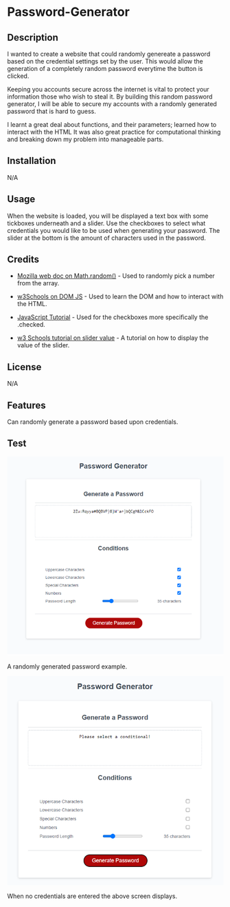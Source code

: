# Password-Generator

## Description

I wanted to create a website that could randomly genereate a password based on the credential settings set by the user. This would allow the generation of a completely random password everytime the button is clicked. 

Keeping you accounts secure across the internet is vital to protect your information those who wish to steal it. By building this random password generator, I will be able to secure my accounts with a randomly generated password that is hard to guess. 

I learnt a great deal about functions, and their parameters; learned how to interact with the HTML  It was also great practice for computational thinking and breaking down my problem into manageable parts.

## Installation

N/A

## Usage

When the website is loaded, you will be displayed a text box with some tickboxes underneath and a slider. Use the checkboxes to select what credentials you would like to be used when generating your password. The slider at the bottom is the amount of characters used in the password.

## Credits 

- [Mozilla web doc on Math.random()](https://developer.mozilla.org/en-US/docs/Web/JavaScript/Reference/Global_Objects/Math/random) - Used to randomly pick a number from the array.

- [w3Schools on DOM JS](https://www.w3schools.com/js/js_htmldom_methods.asp) - Used to learn the DOM and how to interact with the HTML.

- [JavaScript Tutorial](https://www.javascripttutorial.net/javascript-dom/javascript-checkbox/) - Used for the checkboxes more specifically the .checked.

- [w3 Schools tutorial on slider value](https://www.w3schools.com/howto/howto_js_rangeslider.asp) - A tutorial on how to display the value of the slider.

## License

N/A

## Features

Can randomly generate a password based upon credentials.

## Test

![Image of a generated password](./assets/screenshots/psw-generated.png)

A randomly generated password example.

![Image of the screen when no credentials are selected](./assets/screenshots/psw-no-credentials.png)

When no credentials are entered the above screen displays.
